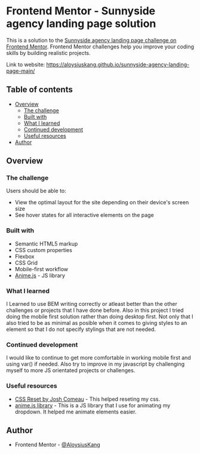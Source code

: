 # Frontend Mentor - Sunnyside agency landing page solution

This is a solution to the [Sunnyside agency landing page challenge on Frontend Mentor](https://www.frontendmentor.io/challenges/sunnyside-agency-landing-page-7yVs3B6ef). Frontend Mentor challenges help you improve your coding skills by building realistic projects.

Link to website:
https://aloysiuskang.github.io/sunnyside-agency-landing-page-main/

## Table of contents

- [Overview](#overview)
  - [The challenge](#the-challenge)
  - [Built with](#built-with)
  - [What I learned](#what-i-learned)
  - [Continued development](#continued-development)
  - [Useful resources](#useful-resources)
- [Author](#author)

## Overview

### The challenge
Users should be able to:

- View the optimal layout for the site depending on their device's screen size
- See hover states for all interactive elements on the page

### Built with

- Semantic HTML5 markup
- CSS custom properties
- Flexbox
- CSS Grid
- Mobile-first workflow
- [Anime.js](https://animejs.com/) - JS library

### What I learned
I Learned to use BEM writing correctly or atleast better than the other challenges or projects that I have done before. Also in this project I tried doing the mobile first solution rather than doing desktop first. Not only that I also tried to be as minimal as posible when it comes to giving styles to an element so that I do not specify stylings that are not needed.

### Continued development
I would like to continue to get more comfortable in working mobile first and using var() if needed. Also try to improve in my javascript by challenging myself to more JS orientated projects or challenges.

### Useful resources

- [CSS Reset by Josh Comeau](https://www.joshwcomeau.com/css/custom-css-reset/) - This helped reseting my css.
- [anime.js library](https://animejs.com/) - This is a JS library that I use for animating my dropdown. It helped me animate elements easier.


## Author
- Frontend Mentor - [@AloysiusKang](https://www.frontendmentor.io/profile/AloysiusKang)

